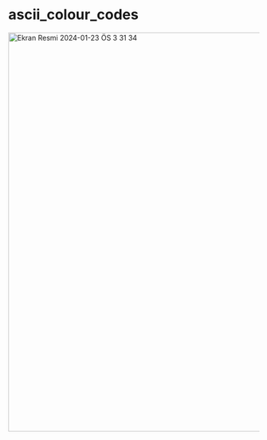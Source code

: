 # ascii_colour_codes

<img width="801" alt="Ekran Resmi 2024-01-23 ÖS 3 31 34" src="https://github.com/astrolil0/ascii_colour_codes/assets/113148482/ff734438-c5c5-47a7-8e9a-6c8f496036cb">
